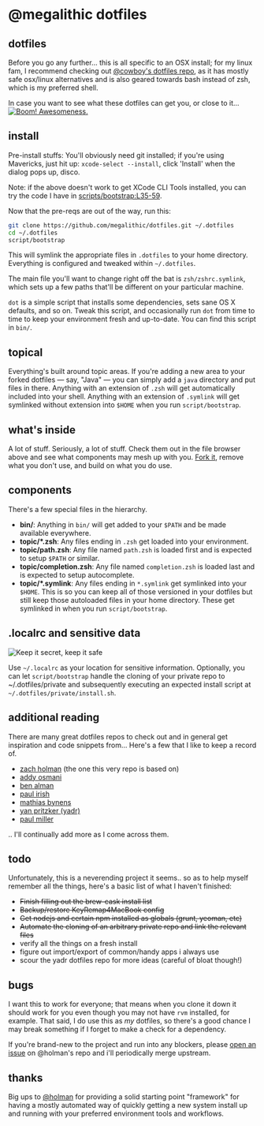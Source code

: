 # @megalithic dotfiles

## dotfiles

Before you go any further... this is all specific to an OSX install; for my linux fam,
I recommend checking out [@cowboy's dotfiles repo](https://github.com/cowboy/dotfiles), as it has mostly safe
osx/linux alternatives and is also geared towards bash instead of zsh, which is
my preferred shell.

In case you want to see what these dotfiles can get you, or close to it...
[![Boom!  Awesomeness.](http://cl.ly/image/1d2J0G053I0C/image_large.png)](http://cl.ly/image/1v461h0r3w1l "Bigger++")

## install

Pre-install stuffs: You'll obviously need git installed; if you're using
Mavericks, just hit up: `xcode-select --install`, click 'Install' when the
dialog pops up, disco.

Note: if the above doesn't work to get XCode CLI Tools installed, you can try
the code I have in [scripts/bootstrap:L35-59](https://github.com/megalithic/dotfiles/blob/master/script/bootstrap#L35-L59).

Now that the pre-reqs are out of the way, run this:

```sh
git clone https://github.com/megalithic/dotfiles.git ~/.dotfiles
cd ~/.dotfiles
script/bootstrap
```

This will symlink the appropriate files in `.dotfiles` to your home directory.
Everything is configured and tweaked within `~/.dotfiles`.

The main file you'll want to change right off the bat is `zsh/zshrc.symlink`,
which sets up a few paths that'll be different on your particular machine.

`dot` is a simple script that installs some dependencies, sets sane OS X
defaults, and so on. Tweak this script, and occasionally run `dot` from
time to time to keep your environment fresh and up-to-date. You can find
this script in `bin/`.

## topical

Everything's built around topic areas. If you're adding a new area to your
forked dotfiles — say, "Java" — you can simply add a `java` directory and put
files in there. Anything with an extension of `.zsh` will get automatically
included into your shell. Anything with an extension of `.symlink` will get
symlinked without extension into `$HOME` when you run `script/bootstrap`.

## what's inside

A lot of stuff. Seriously, a lot of stuff. Check them out in the file browser
above and see what components may mesh up with you.
[Fork it](https://github.com/megalithic/dotfiles/fork), remove what you don't
use, and build on what you do use.

## components

There's a few special files in the hierarchy.

- **bin/**: Anything in `bin/` will get added to your `$PATH` and be made
  available everywhere.
- **topic/\*.zsh**: Any files ending in `.zsh` get loaded into your
  environment.
- **topic/path.zsh**: Any file named `path.zsh` is loaded first and is
  expected to setup `$PATH` or similar.
- **topic/completion.zsh**: Any file named `completion.zsh` is loaded
  last and is expected to setup autocomplete.
- **topic/\*.symlink**: Any files ending in `*.symlink` get symlinked into
  your `$HOME`. This is so you can keep all of those versioned in your dotfiles
  but still keep those autoloaded files in your home directory. These get
  symlinked in when you run `script/bootstrap`.

## .localrc and sensitive data
![Keep it secret, keep it safe](http://i.qkme.me/3ppbat.jpg)

Use `~/.localrc` as your location for sensitive information. Optionally, you
can let `script/bootstrap` handle the cloning of your private repo to
~/.dotfiles/private and subsequently executing an expected install script at
`~/.dotfiles/private/install.sh`.

## additional reading

There are many great dotfiles repos to check out and in general get inspiration
and code snippets from... Here's a few that I like to keep a record of.

- [zach holman](https://github.com/holman/dotfiles/) (the one this very repo is
based on)
- [addy osmani](https://github.com/addyosmani/dotfiles/)
- [ben alman](https://github.com/cowboy/dotfiles/)
- [paul irish](https://github.com/paulirish/dotfiles)
- [mathias bynens](https://github.com/mathiasbynens/dotfiles)
- [yan pritzker (yadr)](https://github.com/skwp/dotfiles)
- [paul miller](https://github.com/paulmillr/dotfiles)

.. I'll continually add more as I come across them.

## todo

Unfortunately, this is a neverending project it seems.. so as to help myself
remember all the things, here's a basic list of what I haven't finished:

- ~~Finish filling out the brew-cask install list~~
- ~~Backup/restore KeyRemap4MacBook config~~
- ~~Get nodejs and certain npm installed as globals (grunt, yeoman, etc)~~
- ~~Automate the cloning of an arbitrary private repo and link the relevant files~~
- verify all the things on a fresh install
- figure out import/export of common/handy apps i always use
- scour the yadr dotfiles repo for more ideas (careful of bloat though!)

## bugs

I want this to work for everyone; that means when you clone it down it should
work for you even though you may not have `rvm` installed, for example. That
said, I do use this as *my* dotfiles, so there's a good chance I may break
something if I forget to make a check for a dependency.

If you're brand-new to the project and run into any blockers, please
[open an issue](https://github.com/holman/dotfiles/issues) on @holman's repo
and i'll periodically merge upstream.

## thanks

Big ups to [@holman](https://github.com/holman/dotfiles) for providing
a solid starting point "framework" for having a mostly automated way of quickly
getting a new system install up and running with your preferred environment
tools and workflows.
